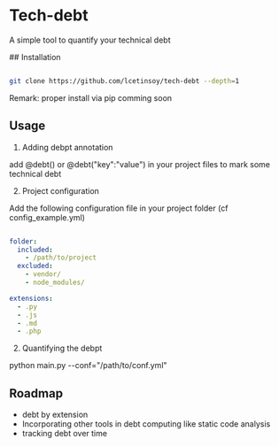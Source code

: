 # Tech-debt
A simple tool to quantify your technical debt


## Installation 


```bash

git clone https://github.com/lcetinsoy/tech-debt --depth=1

```
 
Remark: proper install via pip comming soon

## Usage

1. Adding debpt annotation

add @debt() or @debt("key":"value") in your project files
to mark some technical debt

2. Project configuration

Add the following configuration file in your project folder (cf config_example.yml)
 
```yaml

folder:
  included:
    - /path/to/project
  excluded:
    - vendor/
    - node_modules/

extensions:
  - .py
  - .js
  - .md
  - .php

```

2. Quantifying the debpt


python main.py --conf="/path/to/conf.yml"


## Roadmap 

- debt by extension
- Incorporating other tools in debt computing like static code analysis
- tracking debt over time